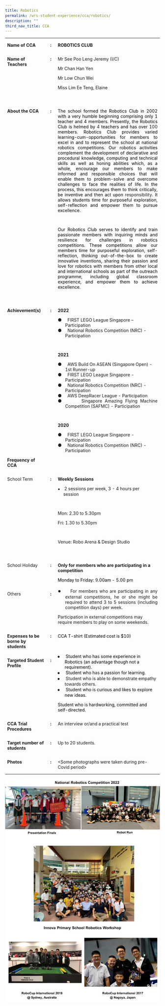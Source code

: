 ```yaml
---
title: Robotics
permalink: /wrs-student-experience/cca/robotics/
description: ""
third_nav_title: CCA
---
```

<table style="margin-left:-.25pt;border-collapse:collapse;mso-table-layout-alt:fixed;
 mso-padding-alt:0in 5.4pt 0in 5.4pt" width="606" cellpadding="0" cellspacing="0" border="0" class="MsoNormalTable"><tbody><tr style="mso-yfti-irow:0;mso-yfti-firstrow:yes"><td style="width:94.5pt;padding:0in 5.4pt 0in 5.4pt" valign="top" width="126"><p class="MsoNormal"><b style="mso-bidi-font-weight:normal"><span style="mso-ascii-font-family:Calibri;mso-ascii-theme-font:minor-latin;
  mso-fareast-font-family:Arial;mso-hansi-font-family:Calibri;mso-hansi-theme-font:
  minor-latin;mso-bidi-font-family:Calibri;mso-bidi-theme-font:minor-latin">Name of CCA</span></b></p></td><td style="width:.25in;padding:0in 5.4pt 0in 5.4pt" valign="top" width="24"><p style="text-align:center" align="center" class="MsoNormal"><b style="mso-bidi-font-weight:normal"><span style="mso-ascii-font-family:Calibri;
  mso-ascii-theme-font:minor-latin;mso-fareast-font-family:Arial;mso-hansi-font-family:
  Calibri;mso-hansi-theme-font:minor-latin;mso-bidi-font-family:Calibri;
  mso-bidi-theme-font:minor-latin">:</span></b></p></td><td style="width:4.75in;padding:0in 5.4pt 0in 5.4pt" valign="top" width="456"><p style="tab-stops:113.45pt" class="MsoNormal"><b style="mso-bidi-font-weight:
  normal"><span style="mso-ascii-font-family:Calibri;mso-ascii-theme-font:minor-latin;
  mso-fareast-font-family:Arial;mso-hansi-font-family:Calibri;mso-hansi-theme-font:
  minor-latin;mso-bidi-font-family:Calibri;mso-bidi-theme-font:minor-latin">ROBOTICS CLUB</span></b></p></td></tr><tr style="mso-yfti-irow:1"><td style="width:94.5pt;padding:0in 5.4pt 0in 5.4pt" valign="top" width="126"><p class="MsoNormal"><b style="mso-bidi-font-weight:normal"><span style="mso-ascii-font-family:Calibri;mso-ascii-theme-font:minor-latin;
  mso-fareast-font-family:Arial;mso-hansi-font-family:Calibri;mso-hansi-theme-font:
  minor-latin;mso-bidi-font-family:Calibri;mso-bidi-theme-font:minor-latin">Name of Teachers</span></b></p></td><td style="width:.25in;padding:0in 5.4pt 0in 5.4pt" valign="top" width="24"><p style="text-align:center" align="center" class="MsoNormal"><b style="mso-bidi-font-weight:normal"><span style="mso-ascii-font-family:Calibri;
  mso-ascii-theme-font:minor-latin;mso-fareast-font-family:Arial;mso-hansi-font-family:
  Calibri;mso-hansi-theme-font:minor-latin;mso-bidi-font-family:Calibri;
  mso-bidi-theme-font:minor-latin">:</span></b></p></td><td style="width:4.75in;padding:0in 5.4pt 0in 5.4pt" valign="top" width="456"><p class="MsoNormal"><span style="mso-ascii-font-family:Calibri;mso-ascii-theme-font:
  minor-latin;mso-fareast-font-family:Arial;mso-hansi-font-family:Calibri;
  mso-hansi-theme-font:minor-latin;mso-bidi-font-family:Calibri;mso-bidi-theme-font:
  minor-latin">Mr See Poo Leng Jeremy (I/C)</span></p><p class="MsoNormal"><span style="mso-ascii-font-family:Calibri;mso-ascii-theme-font:
  minor-latin;mso-fareast-font-family:Arial;mso-hansi-font-family:Calibri;
  mso-hansi-theme-font:minor-latin;mso-bidi-font-family:Calibri;mso-bidi-theme-font:
  minor-latin">Mr Chan Han Yen</span></p><p class="MsoNormal"><span style="mso-ascii-font-family:Calibri;mso-ascii-theme-font:
  minor-latin;mso-fareast-font-family:Arial;mso-hansi-font-family:Calibri;
  mso-hansi-theme-font:minor-latin;mso-bidi-font-family:Calibri;mso-bidi-theme-font:
  minor-latin">Mr Low Chun Wei</span></p><p class="MsoNormal"><span style="mso-ascii-font-family:Calibri;mso-ascii-theme-font:
  minor-latin;mso-fareast-font-family:Arial;mso-hansi-font-family:Calibri;
  mso-hansi-theme-font:minor-latin;mso-bidi-font-family:Calibri;mso-bidi-theme-font:
  minor-latin">Miss Lim Ee Teng, Elaine</span></p><p class="MsoNormal"><span style="mso-ascii-font-family:Calibri;mso-ascii-theme-font:
  minor-latin;mso-fareast-font-family:Arial;mso-hansi-font-family:Calibri;
  mso-hansi-theme-font:minor-latin;mso-bidi-font-family:Calibri;mso-bidi-theme-font:
  minor-latin">&nbsp;</span></p></td></tr><tr style="mso-yfti-irow:2"><td style="width:94.5pt;padding:0in 5.4pt 0in 5.4pt" valign="top" width="126"><p class="MsoNormal"><b style="mso-bidi-font-weight:normal"><span style="mso-ascii-font-family:Calibri;mso-ascii-theme-font:minor-latin;
  mso-fareast-font-family:Arial;mso-hansi-font-family:Calibri;mso-hansi-theme-font:
  minor-latin;mso-bidi-font-family:Calibri;mso-bidi-theme-font:minor-latin">About the CCA</span></b></p></td><td style="width:.25in;padding:0in 5.4pt 0in 5.4pt" valign="top" width="24"><p style="text-align:center" align="center" class="MsoNormal"><b style="mso-bidi-font-weight:normal"><span style="mso-ascii-font-family:Calibri;
  mso-ascii-theme-font:minor-latin;mso-fareast-font-family:Arial;mso-hansi-font-family:
  Calibri;mso-hansi-theme-font:minor-latin;mso-bidi-font-family:Calibri;
  mso-bidi-theme-font:minor-latin">:</span></b></p></td><td style="width:4.75in;padding:0in 5.4pt 0in 5.4pt" valign="top" width="456"><p style="text-align:justify;border:none;mso-padding-alt:
  31.0pt 31.0pt 31.0pt 31.0pt;mso-border-shadow:yes" class="MsoNormal"><span style="mso-ascii-font-family:
  Calibri;mso-ascii-theme-font:minor-latin;mso-fareast-font-family:Arial;
  mso-hansi-font-family:Calibri;mso-hansi-theme-font:minor-latin;mso-bidi-font-family:
  Calibri;mso-bidi-theme-font:minor-latin;color:black">The school formed the Robotics Club in 2002 with a very humble beginning comprising only 1 teacher and 4 members. Presently, the Robotics Club is helmed by </span><span style="mso-ascii-font-family:Calibri;mso-ascii-theme-font:minor-latin;
  mso-fareast-font-family:Arial;mso-hansi-font-family:Calibri;mso-hansi-theme-font:
  minor-latin;mso-bidi-font-family:Calibri;mso-bidi-theme-font:minor-latin">4<span style="color:black"> teachers and has over 1</span>00<span style="color:black"> members.</span> <span style="color:black">Robotics Club provides varied learning-cum-opportunities for members to excel in and to represent the school at national robotics competitions. Our robotics activities complement the development of declarative and procedural knowledge, computing and technical skills as well as honing abilities which, as a whole, encourage our members to make informed and responsible choices that will enable them to problem-solve and overcome challenges to face the realities of life. In the process, this encourages them to think critically, be inventive and then act upon </span>responsibility<span style="color:black">. It allows students time for purposeful exploration, self-reflection and empower them to pursue excellence.</span></span></p><p style="text-align:justify;border:none;mso-padding-alt:
  31.0pt 31.0pt 31.0pt 31.0pt;mso-border-shadow:yes" class="MsoNormal"><span style="mso-ascii-font-family:
  Calibri;mso-ascii-theme-font:minor-latin;mso-fareast-font-family:Arial;
  mso-hansi-font-family:Calibri;mso-hansi-theme-font:minor-latin;mso-bidi-font-family:
  Calibri;mso-bidi-theme-font:minor-latin;color:black">&nbsp;</span></p><p style="text-align:justify;border:none;mso-padding-alt:
  31.0pt 31.0pt 31.0pt 31.0pt;mso-border-shadow:yes" class="MsoNormal"><span style="mso-ascii-font-family:
  Calibri;mso-ascii-theme-font:minor-latin;mso-fareast-font-family:Arial;
  mso-hansi-font-family:Calibri;mso-hansi-theme-font:minor-latin;mso-bidi-font-family:
  Calibri;mso-bidi-theme-font:minor-latin;color:black">Our Robotics Club serves to identify and train passionate members with inquiring minds and resilience for challenges in robotics competitions. These competitions allow our members time for purposeful exploration, self-reflection, thinking out-of-the-box to create innovative inventions, sharing their passion and love for robotics with members from other local and international schools as part of the outreach programme, including global classroom experience, and empower them to achieve excellence.</span></p><p style="text-align:justify" class="MsoNormal"><span style="mso-ascii-font-family:
  Calibri;mso-ascii-theme-font:minor-latin;mso-fareast-font-family:Arial;
  mso-hansi-font-family:Calibri;mso-hansi-theme-font:minor-latin;mso-bidi-font-family:
  Calibri;mso-bidi-theme-font:minor-latin">&nbsp;</span></p></td></tr><tr style="mso-yfti-irow:3"><td style="width:94.5pt;padding:0in 5.4pt 0in 5.4pt" valign="top" width="126"><p class="MsoNormal"><b style="mso-bidi-font-weight:normal"><span style="mso-ascii-font-family:Calibri;mso-ascii-theme-font:minor-latin;
  mso-fareast-font-family:Arial;mso-hansi-font-family:Calibri;mso-hansi-theme-font:
  minor-latin;mso-bidi-font-family:Calibri;mso-bidi-theme-font:minor-latin">Achievement(s)</span></b></p></td><td style="width:.25in;padding:0in 5.4pt 0in 5.4pt" valign="top" width="24"><p style="text-align:center" align="center" class="MsoNormal"><b style="mso-bidi-font-weight:normal"><span style="mso-ascii-font-family:Calibri;
  mso-ascii-theme-font:minor-latin;mso-fareast-font-family:Arial;mso-hansi-font-family:
  Calibri;mso-hansi-theme-font:minor-latin;mso-bidi-font-family:Calibri;
  mso-bidi-theme-font:minor-latin">:</span></b></p></td><td style="width:4.75in;padding:0in 5.4pt 0in 5.4pt" valign="top" width="456"><p style="border:none;mso-padding-alt:31.0pt 31.0pt 31.0pt 31.0pt;
  mso-border-shadow:yes" class="MsoNormal"><b style="mso-bidi-font-weight:normal"><span style="mso-ascii-font-family:Calibri;mso-ascii-theme-font:minor-latin;
  mso-fareast-font-family:Arial;mso-hansi-font-family:Calibri;mso-hansi-theme-font:
  minor-latin;mso-bidi-font-family:Calibri;mso-bidi-theme-font:minor-latin">2022</span></b></p><p style="margin-top:0in;margin-right:0in;margin-bottom:0in;
  margin-left:.25in;text-indent:-.25in;line-height:normal;mso-list:l1 level1 lfo4;
  border:none;mso-padding-alt:31.0pt 31.0pt 31.0pt 31.0pt;mso-border-shadow:
  yes" class="MsoNormal"><span style="mso-ascii-font-family:Calibri;
  mso-ascii-theme-font:minor-latin;mso-fareast-font-family:Calibri;mso-fareast-theme-font:
  minor-latin;mso-hansi-font-family:Calibri;mso-hansi-theme-font:minor-latin;
  mso-bidi-font-family:Calibri;mso-bidi-theme-font:minor-latin"><span style="mso-list:Ignore">●<span style="font:7.0pt &quot;Times New Roman&quot;">&nbsp;&nbsp;&nbsp;&nbsp;&nbsp;&nbsp;&nbsp; </span></span></span><span style="mso-ascii-font-family:Calibri;
  mso-ascii-theme-font:minor-latin;mso-fareast-font-family:Arial;mso-hansi-font-family:
  Calibri;mso-hansi-theme-font:minor-latin;mso-bidi-font-family:Calibri;
  mso-bidi-theme-font:minor-latin">FIRST LEGO League Singapore – Participation</span></p><p style="margin-top:0in;margin-right:0in;margin-bottom:0in;
  margin-left:.25in;text-indent:-.25in;line-height:normal;mso-list:l1 level1 lfo4;
  border:none;mso-padding-alt:31.0pt 31.0pt 31.0pt 31.0pt;mso-border-shadow:
  yes" class="MsoNormal"><span style="mso-ascii-font-family:Calibri;
  mso-ascii-theme-font:minor-latin;mso-fareast-font-family:Calibri;mso-fareast-theme-font:
  minor-latin;mso-hansi-font-family:Calibri;mso-hansi-theme-font:minor-latin;
  mso-bidi-font-family:Calibri;mso-bidi-theme-font:minor-latin"><span style="mso-list:Ignore">●<span style="font:7.0pt &quot;Times New Roman&quot;">&nbsp;&nbsp;&nbsp;&nbsp;&nbsp;&nbsp;&nbsp; </span></span></span><span style="mso-ascii-font-family:Calibri;
  mso-ascii-theme-font:minor-latin;mso-fareast-font-family:Arial;mso-hansi-font-family:
  Calibri;mso-hansi-theme-font:minor-latin;mso-bidi-font-family:Calibri;
  mso-bidi-theme-font:minor-latin">National Robotics Competition (NRC) - Participation</span></p><p style="border:none;mso-padding-alt:31.0pt 31.0pt 31.0pt 31.0pt;
  mso-border-shadow:yes" class="MsoNormal"><span style="mso-ascii-font-family:Calibri;mso-ascii-theme-font:
  minor-latin;mso-fareast-font-family:Arial;mso-hansi-font-family:Calibri;
  mso-hansi-theme-font:minor-latin;mso-bidi-font-family:Calibri;mso-bidi-theme-font:
  minor-latin">&nbsp;</span></p><p style="border:none;mso-padding-alt:31.0pt 31.0pt 31.0pt 31.0pt;
  mso-border-shadow:yes" class="MsoNormal"><b style="mso-bidi-font-weight:normal"><span style="mso-ascii-font-family:Calibri;mso-ascii-theme-font:minor-latin;
  mso-fareast-font-family:Arial;mso-hansi-font-family:Calibri;mso-hansi-theme-font:
  minor-latin;mso-bidi-font-family:Calibri;mso-bidi-theme-font:minor-latin">2021</span></b></p><p style="margin-top:0in;margin-right:0in;margin-bottom:0in;
  margin-left:.25in;text-indent:-.25in;line-height:normal;mso-list:l1 level1 lfo4;
  border:none;mso-padding-alt:31.0pt 31.0pt 31.0pt 31.0pt;mso-border-shadow:
  yes" class="MsoNormal"><span style="mso-ascii-font-family:Calibri;
  mso-ascii-theme-font:minor-latin;mso-fareast-font-family:Calibri;mso-fareast-theme-font:
  minor-latin;mso-hansi-font-family:Calibri;mso-hansi-theme-font:minor-latin;
  mso-bidi-font-family:Calibri;mso-bidi-theme-font:minor-latin"><span style="mso-list:Ignore">●<span style="font:7.0pt &quot;Times New Roman&quot;">&nbsp;&nbsp;&nbsp;&nbsp;&nbsp;&nbsp;&nbsp; </span></span></span><span style="mso-ascii-font-family:Calibri;
  mso-ascii-theme-font:minor-latin;mso-fareast-font-family:Arial;mso-hansi-font-family:
  Calibri;mso-hansi-theme-font:minor-latin;mso-bidi-font-family:Calibri;
  mso-bidi-theme-font:minor-latin">AWS Build On ASEAN (Singapore Open) - 1st Runner-up</span></p><p style="margin-top:0in;margin-right:0in;margin-bottom:0in;
  margin-left:.25in;text-indent:-.25in;line-height:normal;mso-list:l1 level1 lfo4;
  border:none;mso-padding-alt:31.0pt 31.0pt 31.0pt 31.0pt;mso-border-shadow:
  yes" class="MsoNormal"><span style="mso-ascii-font-family:Calibri;
  mso-ascii-theme-font:minor-latin;mso-fareast-font-family:Calibri;mso-fareast-theme-font:
  minor-latin;mso-hansi-font-family:Calibri;mso-hansi-theme-font:minor-latin;
  mso-bidi-font-family:Calibri;mso-bidi-theme-font:minor-latin"><span style="mso-list:Ignore">●<span style="font:7.0pt &quot;Times New Roman&quot;">&nbsp;&nbsp;&nbsp;&nbsp;&nbsp;&nbsp;&nbsp; </span></span></span><span style="mso-ascii-font-family:Calibri;
  mso-ascii-theme-font:minor-latin;mso-fareast-font-family:Arial;mso-hansi-font-family:
  Calibri;mso-hansi-theme-font:minor-latin;mso-bidi-font-family:Calibri;
  mso-bidi-theme-font:minor-latin">FIRST LEGO League Singapore - Participation</span></p><p style="margin-top:0in;margin-right:0in;margin-bottom:0in;
  margin-left:.25in;text-indent:-.25in;line-height:normal;mso-list:l1 level1 lfo4;
  border:none;mso-padding-alt:31.0pt 31.0pt 31.0pt 31.0pt;mso-border-shadow:
  yes" class="MsoNormal"><span style="mso-ascii-font-family:Calibri;
  mso-ascii-theme-font:minor-latin;mso-fareast-font-family:Calibri;mso-fareast-theme-font:
  minor-latin;mso-hansi-font-family:Calibri;mso-hansi-theme-font:minor-latin;
  mso-bidi-font-family:Calibri;mso-bidi-theme-font:minor-latin"><span style="mso-list:Ignore">●<span style="font:7.0pt &quot;Times New Roman&quot;">&nbsp;&nbsp;&nbsp;&nbsp;&nbsp;&nbsp;&nbsp; </span></span></span><span style="mso-ascii-font-family:Calibri;
  mso-ascii-theme-font:minor-latin;mso-fareast-font-family:Arial;mso-hansi-font-family:
  Calibri;mso-hansi-theme-font:minor-latin;mso-bidi-font-family:Calibri;
  mso-bidi-theme-font:minor-latin">National Robotics Competition (NRC) - Participation</span></p><p style="margin-top:0in;margin-right:0in;margin-bottom:0in;
  margin-left:.25in;text-indent:-.25in;line-height:normal;mso-list:l1 level1 lfo4;
  border:none;mso-padding-alt:31.0pt 31.0pt 31.0pt 31.0pt;mso-border-shadow:
  yes" class="MsoNormal"><span style="mso-ascii-font-family:Calibri;
  mso-ascii-theme-font:minor-latin;mso-fareast-font-family:Calibri;mso-fareast-theme-font:
  minor-latin;mso-hansi-font-family:Calibri;mso-hansi-theme-font:minor-latin;
  mso-bidi-font-family:Calibri;mso-bidi-theme-font:minor-latin"><span style="mso-list:Ignore">●<span style="font:7.0pt &quot;Times New Roman&quot;">&nbsp;&nbsp;&nbsp;&nbsp;&nbsp;&nbsp;&nbsp; </span></span></span><span style="mso-ascii-font-family:Calibri;
  mso-ascii-theme-font:minor-latin;mso-fareast-font-family:Arial;mso-hansi-font-family:
  Calibri;mso-hansi-theme-font:minor-latin;mso-bidi-font-family:Calibri;
  mso-bidi-theme-font:minor-latin">AWS DeepRacer League - Participation</span></p><p style="margin-top:0in;margin-right:0in;margin-bottom:0in;
  margin-left:.25in;text-align:justify;text-indent:-.25in;line-height:normal;
  mso-list:l1 level1 lfo4;border:none;mso-padding-alt:31.0pt 31.0pt 31.0pt 31.0pt;
  mso-border-shadow:yes" class="MsoNormal"><span style="mso-ascii-font-family:
  Calibri;mso-ascii-theme-font:minor-latin;mso-fareast-font-family:Calibri;
  mso-fareast-theme-font:minor-latin;mso-hansi-font-family:Calibri;mso-hansi-theme-font:
  minor-latin;mso-bidi-font-family:Calibri;mso-bidi-theme-font:minor-latin"><span style="mso-list:Ignore">●<span style="font:7.0pt &quot;Times New Roman&quot;">&nbsp;&nbsp;&nbsp;&nbsp;&nbsp;&nbsp;&nbsp; </span></span></span><span style="mso-ascii-font-family:Calibri;
  mso-ascii-theme-font:minor-latin;mso-fareast-font-family:Arial;mso-hansi-font-family:
  Calibri;mso-hansi-theme-font:minor-latin;mso-bidi-font-family:Calibri;
  mso-bidi-theme-font:minor-latin">Singapore Amazing Flying Machine Competition (SAFMC) - Participation</span></p><p style="border:none;mso-padding-alt:31.0pt 31.0pt 31.0pt 31.0pt;
  mso-border-shadow:yes" class="MsoNormal"><span style="mso-ascii-font-family:Calibri;mso-ascii-theme-font:
  minor-latin;mso-fareast-font-family:Arial;mso-hansi-font-family:Calibri;
  mso-hansi-theme-font:minor-latin;mso-bidi-font-family:Calibri;mso-bidi-theme-font:
  minor-latin">&nbsp;</span></p><p class="MsoNormal"><b style="mso-bidi-font-weight:normal"><span style="mso-ascii-font-family:Calibri;mso-ascii-theme-font:minor-latin;
  mso-fareast-font-family:Arial;mso-hansi-font-family:Calibri;mso-hansi-theme-font:
  minor-latin;mso-bidi-font-family:Calibri;mso-bidi-theme-font:minor-latin">2020</span></b></p><p style="margin-top:0in;margin-right:0in;margin-bottom:0in;
  margin-left:.25in;text-indent:-.25in;line-height:normal;mso-list:l4 level1 lfo5;
  border:none;mso-padding-alt:31.0pt 31.0pt 31.0pt 31.0pt;mso-border-shadow:
  yes" class="MsoNormal"><span style="mso-ascii-font-family:Calibri;
  mso-ascii-theme-font:minor-latin;mso-fareast-font-family:Calibri;mso-fareast-theme-font:
  minor-latin;mso-hansi-font-family:Calibri;mso-hansi-theme-font:minor-latin;
  mso-bidi-font-family:Calibri;mso-bidi-theme-font:minor-latin"><span style="mso-list:Ignore">●<span style="font:7.0pt &quot;Times New Roman&quot;">&nbsp;&nbsp;&nbsp;&nbsp;&nbsp;&nbsp;&nbsp; </span></span></span><span style="mso-ascii-font-family:Calibri;
  mso-ascii-theme-font:minor-latin;mso-fareast-font-family:Arial;mso-hansi-font-family:
  Calibri;mso-hansi-theme-font:minor-latin;mso-bidi-font-family:Calibri;
  mso-bidi-theme-font:minor-latin">FIRST LEGO League Singapore - Participation</span></p><p style="margin-top:0in;margin-right:0in;margin-bottom:0in;
  margin-left:.25in;text-indent:-.25in;line-height:normal;mso-list:l4 level1 lfo5;
  border:none;mso-padding-alt:31.0pt 31.0pt 31.0pt 31.0pt;mso-border-shadow:
  yes" class="MsoNormal"><span style="mso-ascii-font-family:Calibri;
  mso-ascii-theme-font:minor-latin;mso-fareast-font-family:Calibri;mso-fareast-theme-font:
  minor-latin;mso-hansi-font-family:Calibri;mso-hansi-theme-font:minor-latin;
  mso-bidi-font-family:Calibri;mso-bidi-theme-font:minor-latin"><span style="mso-list:Ignore">●<span style="font:7.0pt &quot;Times New Roman&quot;">&nbsp;&nbsp;&nbsp;&nbsp;&nbsp;&nbsp;&nbsp; </span></span></span><span style="mso-ascii-font-family:Calibri;
  mso-ascii-theme-font:minor-latin;mso-fareast-font-family:Arial;mso-hansi-font-family:
  Calibri;mso-hansi-theme-font:minor-latin;mso-bidi-font-family:Calibri;
  mso-bidi-theme-font:minor-latin">National Robotics Competition (NRC) - Participation</span></p></td></tr><tr style="mso-yfti-irow:4"><td style="width:94.5pt;padding:0in 5.4pt 0in 5.4pt" valign="top" width="126"><p class="MsoNormal"><b style="mso-bidi-font-weight:normal"><span style="mso-ascii-font-family:Calibri;mso-ascii-theme-font:minor-latin;
  mso-fareast-font-family:Arial;mso-hansi-font-family:Calibri;mso-hansi-theme-font:
  minor-latin;mso-bidi-font-family:Calibri;mso-bidi-theme-font:minor-latin">Frequency of CCA</span></b></p></td><td style="width:.25in;padding:0in 5.4pt 0in 5.4pt" valign="top" width="24"><p style="text-align:center" align="center" class="MsoNormal"><b style="mso-bidi-font-weight:normal"><span style="mso-ascii-font-family:Calibri;
  mso-ascii-theme-font:minor-latin;mso-fareast-font-family:Arial;mso-hansi-font-family:
  Calibri;mso-hansi-theme-font:minor-latin;mso-bidi-font-family:Calibri;
  mso-bidi-theme-font:minor-latin">&nbsp;</span></b></p></td><td style="width:4.75in;padding:0in 5.4pt 0in 5.4pt" valign="top" width="456"><p style="border:none;mso-padding-alt:31.0pt 31.0pt 31.0pt 31.0pt;
  mso-border-shadow:yes" class="MsoNormal"><b style="mso-bidi-font-weight:normal"><span style="mso-ascii-font-family:Calibri;mso-ascii-theme-font:minor-latin;
  mso-fareast-font-family:Arial;mso-hansi-font-family:Calibri;mso-hansi-theme-font:
  minor-latin;mso-bidi-font-family:Calibri;mso-bidi-theme-font:minor-latin">&nbsp;</span></b></p></td></tr><tr style="mso-yfti-irow:5"><td style="width:94.5pt;padding:0in 5.4pt 0in 5.4pt" valign="top" width="126"><p class="MsoNormal"><span style="mso-ascii-font-family:Calibri;mso-ascii-theme-font:
  minor-latin;mso-fareast-font-family:Arial;mso-hansi-font-family:Calibri;
  mso-hansi-theme-font:minor-latin;mso-bidi-font-family:Calibri;mso-bidi-theme-font:
  minor-latin">School Term<b style="mso-bidi-font-weight:normal"></b></span></p></td><td style="width:.25in;padding:0in 5.4pt 0in 5.4pt" valign="top" width="24"><p style="text-align:center" align="center" class="MsoNormal"><b style="mso-bidi-font-weight:normal"><span style="mso-ascii-font-family:Calibri;
  mso-ascii-theme-font:minor-latin;mso-fareast-font-family:Arial;mso-hansi-font-family:
  Calibri;mso-hansi-theme-font:minor-latin;mso-bidi-font-family:Calibri;
  mso-bidi-theme-font:minor-latin">:</span></b></p></td><td style="width:4.75in;padding:0in 5.4pt 0in 5.4pt" valign="top" width="456"><p class="MsoNormal"><b style="mso-bidi-font-weight:normal"><span style="mso-ascii-font-family:Calibri;mso-ascii-theme-font:minor-latin;
  mso-fareast-font-family:Arial;mso-hansi-font-family:Calibri;mso-hansi-theme-font:
  minor-latin;mso-bidi-font-family:Calibri;mso-bidi-theme-font:minor-latin">Weekly Sessions</span></b><span style="mso-ascii-font-family:Calibri;mso-ascii-theme-font:
  minor-latin;mso-fareast-font-family:Arial;mso-hansi-font-family:Calibri;
  mso-hansi-theme-font:minor-latin;mso-bidi-font-family:Calibri;mso-bidi-theme-font:
  minor-latin"></span></p><p style="margin-top:0in;margin-right:0in;margin-bottom:0in;
  margin-left:13.5pt;text-indent:-13.5pt;line-height:normal;mso-list:l2 level1 lfo2" class="MsoNormal"><span style="font-size:9.0pt;font-family:&quot;Noto Sans&quot;,sans-serif;mso-fareast-font-family:
  &quot;Noto Sans&quot;"><span style="mso-list:Ignore">●<span style="font:7.0pt &quot;Times New Roman&quot;">&nbsp;&nbsp;&nbsp;&nbsp;&nbsp; </span></span></span><span style="mso-ascii-font-family:Calibri;
  mso-ascii-theme-font:minor-latin;mso-fareast-font-family:Arial;mso-hansi-font-family:
  Calibri;mso-hansi-theme-font:minor-latin;mso-bidi-font-family:Calibri;
  mso-bidi-theme-font:minor-latin">2 sessions per week, 3 - 4 hours per session<span style="mso-spacerun:yes">&nbsp;&nbsp;</span></span></p><p class="MsoNormal"><span style="mso-ascii-font-family:Calibri;mso-ascii-theme-font:
  minor-latin;mso-fareast-font-family:Arial;mso-hansi-font-family:Calibri;
  mso-hansi-theme-font:minor-latin;mso-bidi-font-family:Calibri;mso-bidi-theme-font:
  minor-latin">&nbsp;</span></p><p class="MsoNormal"><span style="mso-ascii-font-family:Calibri;mso-ascii-theme-font:
  minor-latin;mso-fareast-font-family:Arial;mso-hansi-font-family:Calibri;
  mso-hansi-theme-font:minor-latin;mso-bidi-font-family:Calibri;mso-bidi-theme-font:
  minor-latin">Mon: 2.30 to 5.30pm</span></p><p class="MsoNormal"><span style="mso-ascii-font-family:Calibri;mso-ascii-theme-font:
  minor-latin;mso-fareast-font-family:Arial;mso-hansi-font-family:Calibri;
  mso-hansi-theme-font:minor-latin;mso-bidi-font-family:Calibri;mso-bidi-theme-font:
  minor-latin">Fri: 1.30 to 5.30pm</span></p><p class="MsoNormal"><span style="mso-ascii-font-family:Calibri;mso-ascii-theme-font:
  minor-latin;mso-fareast-font-family:Arial;mso-hansi-font-family:Calibri;
  mso-hansi-theme-font:minor-latin;mso-bidi-font-family:Calibri;mso-bidi-theme-font:
  minor-latin">&nbsp;</span></p><p class="MsoNormal"><span style="mso-ascii-font-family:Calibri;mso-ascii-theme-font:
  minor-latin;mso-fareast-font-family:Arial;mso-hansi-font-family:Calibri;
  mso-hansi-theme-font:minor-latin;mso-bidi-font-family:Calibri;mso-bidi-theme-font:
  minor-latin">Venue: Robo Arena &amp; Design Studio</span></p><p style="border:none;mso-padding-alt:31.0pt 31.0pt 31.0pt 31.0pt;
  mso-border-shadow:yes" class="MsoNormal"><b style="mso-bidi-font-weight:normal"><span style="mso-ascii-font-family:Calibri;mso-ascii-theme-font:minor-latin;
  mso-fareast-font-family:Arial;mso-hansi-font-family:Calibri;mso-hansi-theme-font:
  minor-latin;mso-bidi-font-family:Calibri;mso-bidi-theme-font:minor-latin">&nbsp;</span></b></p></td></tr><tr style="mso-yfti-irow:6"><td style="width:94.5pt;padding:0in 5.4pt 0in 5.4pt" valign="top" width="126"><p class="MsoNormal"><span style="mso-ascii-font-family:Calibri;mso-ascii-theme-font:
  minor-latin;mso-fareast-font-family:Arial;mso-hansi-font-family:Calibri;
  mso-hansi-theme-font:minor-latin;mso-bidi-font-family:Calibri;mso-bidi-theme-font:
  minor-latin">School Holiday<b style="mso-bidi-font-weight:normal"></b></span></p></td><td style="width:.25in;padding:0in 5.4pt 0in 5.4pt" valign="top" width="24"><p style="text-align:center" align="center" class="MsoNormal"><b style="mso-bidi-font-weight:normal"><span style="mso-ascii-font-family:Calibri;
  mso-ascii-theme-font:minor-latin;mso-fareast-font-family:Arial;mso-hansi-font-family:
  Calibri;mso-hansi-theme-font:minor-latin;mso-bidi-font-family:Calibri;
  mso-bidi-theme-font:minor-latin">:</span></b></p></td><td style="width:4.75in;padding:0in 5.4pt 0in 5.4pt" valign="top" width="456"><p class="MsoNormal"><b style="mso-bidi-font-weight:normal"><span style="mso-ascii-font-family:Calibri;mso-ascii-theme-font:minor-latin;
  mso-fareast-font-family:Arial;mso-hansi-font-family:Calibri;mso-hansi-theme-font:
  minor-latin;mso-bidi-font-family:Calibri;mso-bidi-theme-font:minor-latin">Only for members who are participating in a competition</span></b><u><span style="mso-ascii-font-family:Calibri;mso-ascii-theme-font:minor-latin;
  mso-fareast-font-family:Arial;mso-hansi-font-family:Calibri;mso-hansi-theme-font:
  minor-latin;mso-bidi-font-family:Calibri;mso-bidi-theme-font:minor-latin"></span></u><span style="mso-ascii-font-family:Calibri;mso-ascii-theme-font:minor-latin;
  mso-fareast-font-family:Arial;mso-hansi-font-family:Calibri;mso-hansi-theme-font:
  minor-latin;mso-bidi-font-family:Calibri;mso-bidi-theme-font:minor-latin"></span></p><p style="border:none;mso-padding-alt:31.0pt 31.0pt 31.0pt 31.0pt;
  mso-border-shadow:yes" class="MsoNormal"><span style="mso-ascii-font-family:Calibri;mso-ascii-theme-font:
  minor-latin;mso-fareast-font-family:Arial;mso-hansi-font-family:Calibri;
  mso-hansi-theme-font:minor-latin;mso-bidi-font-family:Calibri;mso-bidi-theme-font:
  minor-latin;color:black">Monday to Friday: </span><span style="mso-ascii-font-family:
  Calibri;mso-ascii-theme-font:minor-latin;mso-fareast-font-family:Arial;
  mso-hansi-font-family:Calibri;mso-hansi-theme-font:minor-latin;mso-bidi-font-family:
  Calibri;mso-bidi-theme-font:minor-latin">9<span style="color:black">.00am - 5.00 p</span>m<b style="mso-bidi-font-weight:normal"></b></span></p></td></tr><tr style="mso-yfti-irow:7"><td style="width:94.5pt;padding:0in 5.4pt 0in 5.4pt" valign="top" width="126"><p class="MsoNormal"><span style="mso-ascii-font-family:Calibri;mso-ascii-theme-font:
  minor-latin;mso-fareast-font-family:Arial;mso-hansi-font-family:Calibri;
  mso-hansi-theme-font:minor-latin;mso-bidi-font-family:Calibri;mso-bidi-theme-font:
  minor-latin">Others<b style="mso-bidi-font-weight:normal"></b></span></p></td><td style="width:.25in;padding:0in 5.4pt 0in 5.4pt" valign="top" width="24"><p style="text-align:center" align="center" class="MsoNormal"><b style="mso-bidi-font-weight:normal"><span style="mso-ascii-font-family:Calibri;
  mso-ascii-theme-font:minor-latin;mso-fareast-font-family:Arial;mso-hansi-font-family:
  Calibri;mso-hansi-theme-font:minor-latin;mso-bidi-font-family:Calibri;
  mso-bidi-theme-font:minor-latin">:</span></b></p></td><td style="width:4.75in;padding:0in 5.4pt 0in 5.4pt" valign="top" width="456"><p style="margin-top:0in;margin-right:0in;margin-bottom:0in;
  margin-left:.25in;text-align:justify;text-indent:-.25in;line-height:normal;
  mso-list:l3 level1 lfo3" class="MsoNormal"><span style="font-size:13.0pt;
  font-family:&quot;Noto Sans&quot;,sans-serif;mso-fareast-font-family:&quot;Noto Sans&quot;"><span style="mso-list:Ignore">●<span style="font:7.0pt &quot;Times New Roman&quot;">&nbsp;&nbsp;&nbsp;&nbsp;&nbsp;&nbsp; </span></span></span><span style="mso-ascii-font-family:Calibri;
  mso-ascii-theme-font:minor-latin;mso-fareast-font-family:Arial;mso-hansi-font-family:
  Calibri;mso-hansi-theme-font:minor-latin;mso-bidi-font-family:Calibri;
  mso-bidi-theme-font:minor-latin">For members who are participating in any external competitions, he or she might be required to attend 3 to 5 sessions (including competition days) per week.</span></p><p style="border:none;mso-padding-alt:31.0pt 31.0pt 31.0pt 31.0pt;
  mso-border-shadow:yes" class="MsoNormal"><span style="mso-ascii-font-family:Calibri;mso-ascii-theme-font:
  minor-latin;mso-fareast-font-family:Arial;mso-hansi-font-family:Calibri;
  mso-hansi-theme-font:minor-latin;mso-bidi-font-family:Calibri;mso-bidi-theme-font:
  minor-latin">Participation in external competitions may require members to play on some weekends.<b style="mso-bidi-font-weight:normal"></b></span></p></td></tr><tr style="mso-yfti-irow:8"><td style="width:94.5pt;padding:0in 5.4pt 0in 5.4pt" valign="top" width="126"><p class="MsoNormal"><b style="mso-bidi-font-weight:normal"><span style="mso-ascii-font-family:Calibri;mso-ascii-theme-font:minor-latin;
  mso-fareast-font-family:Arial;mso-hansi-font-family:Calibri;mso-hansi-theme-font:
  minor-latin;mso-bidi-font-family:Calibri;mso-bidi-theme-font:minor-latin">Expenses to be borne by students</span></b></p></td><td style="width:.25in;padding:0in 5.4pt 0in 5.4pt" valign="top" width="24"><p style="text-align:center" align="center" class="MsoNormal"><b style="mso-bidi-font-weight:normal"><span style="mso-ascii-font-family:Calibri;
  mso-ascii-theme-font:minor-latin;mso-fareast-font-family:Arial;mso-hansi-font-family:
  Calibri;mso-hansi-theme-font:minor-latin;mso-bidi-font-family:Calibri;
  mso-bidi-theme-font:minor-latin">:</span></b></p><p style="text-align:center" align="center" class="MsoNormal"><b style="mso-bidi-font-weight:normal"><span style="mso-ascii-font-family:Calibri;
  mso-ascii-theme-font:minor-latin;mso-fareast-font-family:Arial;mso-hansi-font-family:
  Calibri;mso-hansi-theme-font:minor-latin;mso-bidi-font-family:Calibri;
  mso-bidi-theme-font:minor-latin">&nbsp;</span></b></p></td><td style="width:4.75in;padding:0in 5.4pt 0in 5.4pt" valign="top" width="456"><p style="border:none;mso-padding-alt:31.0pt 31.0pt 31.0pt 31.0pt;
  mso-border-shadow:yes" class="MsoNormal"><span style="mso-ascii-font-family:Calibri;mso-ascii-theme-font:
  minor-latin;mso-fareast-font-family:Arial;mso-hansi-font-family:Calibri;
  mso-hansi-theme-font:minor-latin;mso-bidi-font-family:Calibri;mso-bidi-theme-font:
  minor-latin;color:black">CCA T-shirt (Estimated cost is $10)</span><b style="mso-bidi-font-weight:normal"><span style="mso-ascii-font-family:Calibri;
  mso-ascii-theme-font:minor-latin;mso-fareast-font-family:Arial;mso-hansi-font-family:
  Calibri;mso-hansi-theme-font:minor-latin;mso-bidi-font-family:Calibri;
  mso-bidi-theme-font:minor-latin"></span></b></p></td></tr><tr style="mso-yfti-irow:9"><td style="width:94.5pt;padding:0in 5.4pt 0in 5.4pt" valign="top" width="126"><p class="MsoNormal"><b style="mso-bidi-font-weight:normal"><span style="mso-ascii-font-family:Calibri;mso-ascii-theme-font:minor-latin;
  mso-fareast-font-family:Arial;mso-hansi-font-family:Calibri;mso-hansi-theme-font:
  minor-latin;mso-bidi-font-family:Calibri;mso-bidi-theme-font:minor-latin">Targeted Student Profile</span></b></p><p class="MsoNormal"><b style="mso-bidi-font-weight:normal"><span style="mso-ascii-font-family:Calibri;mso-ascii-theme-font:minor-latin;
  mso-fareast-font-family:Arial;mso-hansi-font-family:Calibri;mso-hansi-theme-font:
  minor-latin;mso-bidi-font-family:Calibri;mso-bidi-theme-font:minor-latin">&nbsp;</span></b></p></td><td style="width:.25in;padding:0in 5.4pt 0in 5.4pt" valign="top" width="24"><p style="text-align:center" align="center" class="MsoNormal"><b style="mso-bidi-font-weight:normal"><span style="mso-ascii-font-family:Calibri;
  mso-ascii-theme-font:minor-latin;mso-fareast-font-family:Arial;mso-hansi-font-family:
  Calibri;mso-hansi-theme-font:minor-latin;mso-bidi-font-family:Calibri;
  mso-bidi-theme-font:minor-latin">:</span></b></p><p style="text-align:center" align="center" class="MsoNormal"><b style="mso-bidi-font-weight:normal"><span style="mso-ascii-font-family:Calibri;
  mso-ascii-theme-font:minor-latin;mso-fareast-font-family:Arial;mso-hansi-font-family:
  Calibri;mso-hansi-theme-font:minor-latin;mso-bidi-font-family:Calibri;
  mso-bidi-theme-font:minor-latin">&nbsp;</span></b></p></td><td style="width:4.75in;padding:0in 5.4pt 0in 5.4pt" valign="top" width="456"><p style="margin-top:0in;margin-right:0in;margin-bottom:0in;
  margin-left:17.0pt;text-indent:-.25in;line-height:normal;mso-list:l0 level1 lfo1;
  border:none;mso-padding-alt:31.0pt 31.0pt 31.0pt 31.0pt;mso-border-shadow:
  yes" class="MsoNormal"><span style="font-family:&quot;Noto Sans&quot;,sans-serif;
  mso-fareast-font-family:&quot;Noto Sans&quot;;color:black"><span style="mso-list:Ignore">●<span style="font:7.0pt &quot;Times New Roman&quot;">&nbsp;&nbsp;&nbsp;&nbsp;&nbsp;&nbsp;&nbsp; </span></span></span><span style="mso-ascii-font-family:Calibri;
  mso-ascii-theme-font:minor-latin;mso-fareast-font-family:Arial;mso-hansi-font-family:
  Calibri;mso-hansi-theme-font:minor-latin;mso-bidi-font-family:Calibri;
  mso-bidi-theme-font:minor-latin;color:black">Student who ha</span><span style="mso-ascii-font-family:Calibri;mso-ascii-theme-font:minor-latin;
  mso-fareast-font-family:Arial;mso-hansi-font-family:Calibri;mso-hansi-theme-font:
  minor-latin;mso-bidi-font-family:Calibri;mso-bidi-theme-font:minor-latin">s <span style="color:black">some experience in Robotics (an advantage though not a requirement).</span></span></p><p style="margin-top:0in;margin-right:0in;margin-bottom:0in;
  margin-left:17.0pt;text-indent:-.25in;line-height:normal;mso-list:l0 level1 lfo1;
  border:none;mso-padding-alt:31.0pt 31.0pt 31.0pt 31.0pt;mso-border-shadow:
  yes" class="MsoNormal"><span style="font-family:&quot;Noto Sans&quot;,sans-serif;
  mso-fareast-font-family:&quot;Noto Sans&quot;;color:black"><span style="mso-list:Ignore">●<span style="font:7.0pt &quot;Times New Roman&quot;">&nbsp;&nbsp;&nbsp;&nbsp;&nbsp;&nbsp;&nbsp; </span></span></span><span style="mso-ascii-font-family:Calibri;
  mso-ascii-theme-font:minor-latin;mso-fareast-font-family:Arial;mso-hansi-font-family:
  Calibri;mso-hansi-theme-font:minor-latin;mso-bidi-font-family:Calibri;
  mso-bidi-theme-font:minor-latin;color:black">Student who h</span><span style="mso-ascii-font-family:Calibri;mso-ascii-theme-font:minor-latin;
  mso-fareast-font-family:Arial;mso-hansi-font-family:Calibri;mso-hansi-theme-font:
  minor-latin;mso-bidi-font-family:Calibri;mso-bidi-theme-font:minor-latin">as <span style="color:black">a passion for learning.</span></span></p><p style="margin-top:0in;margin-right:0in;margin-bottom:0in;
  margin-left:17.0pt;text-indent:-.25in;line-height:normal;mso-list:l0 level1 lfo1;
  border:none;mso-padding-alt:31.0pt 31.0pt 31.0pt 31.0pt;mso-border-shadow:
  yes" class="MsoNormal"><span style="font-family:&quot;Noto Sans&quot;,sans-serif;
  mso-fareast-font-family:&quot;Noto Sans&quot;;color:black"><span style="mso-list:Ignore">●<span style="font:7.0pt &quot;Times New Roman&quot;">&nbsp;&nbsp;&nbsp;&nbsp;&nbsp;&nbsp;&nbsp; </span></span></span><span style="mso-ascii-font-family:Calibri;
  mso-ascii-theme-font:minor-latin;mso-fareast-font-family:Arial;mso-hansi-font-family:
  Calibri;mso-hansi-theme-font:minor-latin;mso-bidi-font-family:Calibri;
  mso-bidi-theme-font:minor-latin">Student who is able to demonstrate empathy towards others.</span></p><p style="margin-top:0in;margin-right:0in;margin-bottom:0in;
  margin-left:17.0pt;text-indent:-.25in;line-height:normal;mso-list:l0 level1 lfo1;
  border:none;mso-padding-alt:31.0pt 31.0pt 31.0pt 31.0pt;mso-border-shadow:
  yes" class="MsoNormal"><span style="font-family:&quot;Noto Sans&quot;,sans-serif;
  mso-fareast-font-family:&quot;Noto Sans&quot;;color:black"><span style="mso-list:Ignore">●<span style="font:7.0pt &quot;Times New Roman&quot;">&nbsp;&nbsp;&nbsp;&nbsp;&nbsp;&nbsp;&nbsp; </span></span></span><span style="mso-ascii-font-family:Calibri;
  mso-ascii-theme-font:minor-latin;mso-fareast-font-family:Arial;mso-hansi-font-family:
  Calibri;mso-hansi-theme-font:minor-latin;mso-bidi-font-family:Calibri;
  mso-bidi-theme-font:minor-latin;color:black">Student</span><span style="mso-ascii-font-family:Calibri;mso-ascii-theme-font:minor-latin;
  mso-fareast-font-family:Arial;mso-hansi-font-family:Calibri;mso-hansi-theme-font:
  minor-latin;mso-bidi-font-family:Calibri;mso-bidi-theme-font:minor-latin"> <span style="color:black">who </span>is<span style="color:black"> curious and likes to explore new ideas.</span></span></p><p style="border:none;mso-padding-alt:31.0pt 31.0pt 31.0pt 31.0pt;
  mso-border-shadow:yes" class="MsoNormal"><span style="mso-ascii-font-family:Calibri;mso-ascii-theme-font:
  minor-latin;mso-fareast-font-family:Arial;mso-hansi-font-family:Calibri;
  mso-hansi-theme-font:minor-latin;mso-bidi-font-family:Calibri;mso-bidi-theme-font:
  minor-latin;color:black">Student who </span><span style="mso-ascii-font-family:
  Calibri;mso-ascii-theme-font:minor-latin;mso-fareast-font-family:Arial;
  mso-hansi-font-family:Calibri;mso-hansi-theme-font:minor-latin;mso-bidi-font-family:
  Calibri;mso-bidi-theme-font:minor-latin">is<span style="color:black"> hardworking, committed and self-directed.</span><b style="mso-bidi-font-weight:
  normal"></b></span></p></td></tr><tr style="mso-yfti-irow:10"><td style="width:94.5pt;padding:0in 5.4pt 0in 5.4pt" valign="top" width="126"><p class="MsoNormal"><b style="mso-bidi-font-weight:normal"><span style="mso-ascii-font-family:Calibri;mso-ascii-theme-font:minor-latin;
  mso-fareast-font-family:Arial;mso-hansi-font-family:Calibri;mso-hansi-theme-font:
  minor-latin;mso-bidi-font-family:Calibri;mso-bidi-theme-font:minor-latin">CCA Trial Procedures</span></b></p></td><td style="width:.25in;padding:0in 5.4pt 0in 5.4pt" valign="top" width="24"><p style="text-align:center" align="center" class="MsoNormal"><b style="mso-bidi-font-weight:normal"><span style="mso-ascii-font-family:Calibri;
  mso-ascii-theme-font:minor-latin;mso-fareast-font-family:Arial;mso-hansi-font-family:
  Calibri;mso-hansi-theme-font:minor-latin;mso-bidi-font-family:Calibri;
  mso-bidi-theme-font:minor-latin">:</span></b></p></td><td style="width:4.75in;padding:0in 5.4pt 0in 5.4pt" valign="top" width="456"><p style="border:none;mso-padding-alt:31.0pt 31.0pt 31.0pt 31.0pt;
  mso-border-shadow:yes" class="MsoNormal"><span style="mso-ascii-font-family:Calibri;mso-ascii-theme-font:
  minor-latin;mso-fareast-font-family:Arial;mso-hansi-font-family:Calibri;
  mso-hansi-theme-font:minor-latin;mso-bidi-font-family:Calibri;mso-bidi-theme-font:
  minor-latin">An interview or/and a practical test<b style="mso-bidi-font-weight:
  normal"></b></span></p></td></tr><tr style="mso-yfti-irow:11"><td style="width:94.5pt;padding:0in 5.4pt 0in 5.4pt" valign="top" width="126"><p class="MsoNormal"><b style="mso-bidi-font-weight:normal"><span style="mso-ascii-font-family:Calibri;mso-ascii-theme-font:minor-latin;
  mso-fareast-font-family:Arial;mso-hansi-font-family:Calibri;mso-hansi-theme-font:
  minor-latin;mso-bidi-font-family:Calibri;mso-bidi-theme-font:minor-latin">Target number of students</span></b></p></td><td style="width:.25in;padding:0in 5.4pt 0in 5.4pt" valign="top" width="24"><p style="text-align:center" align="center" class="MsoNormal"><b style="mso-bidi-font-weight:normal"><span style="mso-ascii-font-family:Calibri;
  mso-ascii-theme-font:minor-latin;mso-fareast-font-family:Arial;mso-hansi-font-family:
  Calibri;mso-hansi-theme-font:minor-latin;mso-bidi-font-family:Calibri;
  mso-bidi-theme-font:minor-latin">:</span></b></p></td><td style="width:4.75in;padding:0in 5.4pt 0in 5.4pt" valign="top" width="456"><p style="border:none;mso-padding-alt:31.0pt 31.0pt 31.0pt 31.0pt;
  mso-border-shadow:yes" class="MsoNormal"><span style="mso-ascii-font-family:Calibri;mso-ascii-theme-font:
  minor-latin;mso-fareast-font-family:Arial;mso-hansi-font-family:Calibri;
  mso-hansi-theme-font:minor-latin;mso-bidi-font-family:Calibri;mso-bidi-theme-font:
  minor-latin">Up to 20 students.<b style="mso-bidi-font-weight:normal"></b></span></p></td></tr><tr style="mso-yfti-irow:12;mso-yfti-lastrow:yes"><td style="width:94.5pt;padding:0in 5.4pt 0in 5.4pt" valign="top" width="126"><p class="MsoNormal"><b style="mso-bidi-font-weight:normal"><span style="mso-ascii-font-family:Calibri;mso-ascii-theme-font:minor-latin;
  mso-fareast-font-family:Arial;mso-hansi-font-family:Calibri;mso-hansi-theme-font:
  minor-latin;mso-bidi-font-family:Calibri;mso-bidi-theme-font:minor-latin">Photos</span></b></p></td><td style="width:.25in;padding:0in 5.4pt 0in 5.4pt" valign="top" width="24"><p style="text-align:center" align="center" class="MsoNormal"><b style="mso-bidi-font-weight:normal"><span style="mso-ascii-font-family:Calibri;
  mso-ascii-theme-font:minor-latin;mso-fareast-font-family:Arial;mso-hansi-font-family:
  Calibri;mso-hansi-theme-font:minor-latin;mso-bidi-font-family:Calibri;
  mso-bidi-theme-font:minor-latin">:</span></b></p></td><td style="width:4.75in;padding:0in 5.4pt 0in 5.4pt" valign="top" width="456"><p style="border:none;mso-padding-alt:31.0pt 31.0pt 31.0pt 31.0pt;
  mso-border-shadow:yes" class="MsoNormal"><span style="mso-ascii-font-family:Calibri;mso-ascii-theme-font:
  minor-latin;mso-fareast-font-family:Arial;mso-hansi-font-family:Calibri;
  mso-hansi-theme-font:minor-latin;mso-bidi-font-family:Calibri;mso-bidi-theme-font:
  minor-latin">&lt;Some photographs were taken during pre-Covid period&gt;<b style="mso-bidi-font-weight:normal"></b></span></p></td></tr></tbody></table>

![](/images/ROBO.jpg)